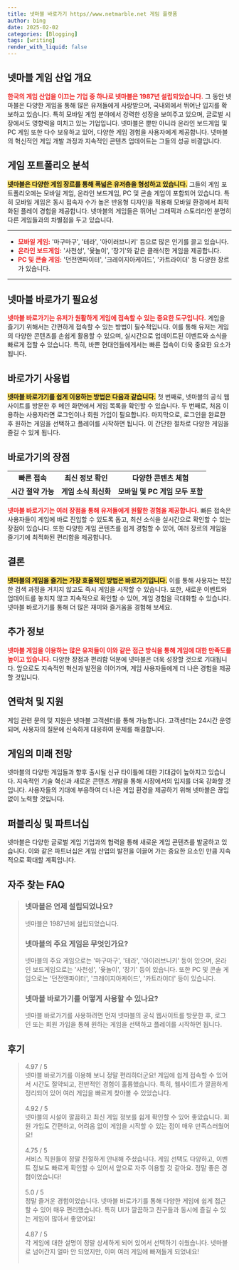 ```yaml
---
title: 넷마블 바로가기 https//www.netmarble.net 게임 플랫폼
author: bing
date: 2025-02-02
categories: [Blogging]
tags: [writing]
render_with_liquid: false
---
```



<h2 id='넷마블 게임 산업 개요'>넷마블 게임 산업 개요</h2>

<p><b><span style="color: #ee2323;">한국의 게임 산업을 이끄는 기업 중 하나로 넷마블은 1987년 설립되었습니다.</span></b> 그 동안 넷마블은 다양한 게임을 통해 많은 유저들에게 사랑받으며, 국내외에서 뛰어난 입지를 확보하고 있습니다. 특히 모바일 게임 분야에서 강력한 성장을 보여주고 있으며, 글로벌 시장에서도 영향력을 미치고 있는 기업입니다. 넷마블은 뿐만 아니라 온라인 보드게임 및 PC 게임 또한 다수 보유하고 있어, 다양한 게임 경험을 사용자에게 제공합니다. 넷마블의 혁신적인 게임 개발 과정과 지속적인 콘텐츠 업데이트는 그들의 성공 비결입니다.</p>

<h2 id='게임 포트폴리오 분석'>게임 포트폴리오 분석</h2>

<p><b><span style="background-color: #ffe066;">넷마블은 다양한 게임 장르를 통해 폭넓은 유저층을 형성하고 있습니다.</span></b> 그들의 게임 포트폴리오에는 모바일 게임, 온라인 보드게임, PC 및 콘솔 게임이 포함되어 있습니다. 특히 모바일 게임은 동시 접속자 수가 높은 반응형 디자인을 적용해 모바일 환경에서 최적화된 플레이 경험을 제공합니다. 넷마블의 게임들은 뛰어난 그래픽과 스토리라인 분명히 다른 게임들과의 차별점을 두고 있습니다.</p>

<hr />

<ul>
    <li><b><span style="color: #ee2323;">모바일 게임:</span></b> '마구마구', '테라', '아이러브니키' 등으로 많은 인기를 끌고 있습니다.</li>
    <li><b><span style="color: #ee2323;">온라인 보드게임:</span></b> '사천성', '윷놀이', '장기'와 같은 클래식한 게임을 제공합니다.</li>
    <li><b><span style="color: #ee2323;">PC 및 콘솔 게임:</span></b> '던전앤파이터', '크레이지아케이드', '카트라이더' 등 다양한 장르가 있습니다.</li>
</ul>

<hr />

<h2 id='넷마블 바로가기 필요성'>넷마블 바로가기 필요성</h2>

<p><b><span style="color: #ee2323;">넷마블 바로가기는 유저가 원활하게 게임에 접속할 수 있는 중요한 도구입니다.</span></b> 게임을 즐기기 위해서는 간편하게 접속할 수 있는 방법이 필수적입니다. 이를 통해 유저는 게임의 다양한 콘텐츠를 손쉽게 활용할 수 있으며, 실시간으로 업데이트된 이벤트와 소식을 빠르게 접할 수 있습니다. 특히, 바쁜 현대인들에게서는 빠른 접속이 더욱 중요한 요소가 됩니다.</p>

<h2 id='바로가기 사용법'>바로가기 사용법</h2>

<p><b><span style="background-color: #ffe066;">넷마블 바로가기를 쉽게 이용하는 방법은 다음과 같습니다.</span></b> 첫 번째로, 넷마블의 공식 웹사이트를 방문한 후 메인 화면에서 게임 목록을 확인할 수 있습니다. 두 번째로, 처음 이용하는 사용자라면 로그인이나 회원 가입이 필요합니다. 마지막으로, 로그인을 완료한 후 원하는 게임을 선택하고 플레이를 시작하면 됩니다. 이 간단한 절차로 다양한 게임을 즐길 수 있게 됩니다.</p>

<h2 id='바로가기의 장점'>바로가기의 장점</h2>

<table>
    <tr>
        <td style="text-align: center; height: 17px;"><b>빠른 접속</b></td>
        <td style="text-align: center; height: 17px;"><b>최신 정보 확인</b></td>
        <td style="text-align: center; height: 17px;"><b>다양한 콘텐츠 체험</b></td>
    </tr>
    <tr>
        <td style="text-align: center; height: 17px;"><b>시간 절약 가능</b></td>
        <td style="text-align: center; height: 17px;"><b>게임 소식 최신화</b></td>
        <td style="text-align: center; height: 17px;"><b>모바일 및 PC 게임 모두 포함</b></td>
    </tr>
</table>

<p><b><span style="color: #ee2323;">넷마블 바로가기는 여러 장점을 통해 유저들에게 원활한 경험을 제공합니다.</span></b> 빠른 접속은 사용자들이 게임에 바로 진입할 수 있도록 돕고, 최신 소식을 실시간으로 확인할 수 있는 장점이 있습니다. 또한 다양한 게임 콘텐츠를 쉽게 경험할 수 있어, 여러 장르의 게임을 즐기기에 최적화된 편리함을 제공합니다.</p>

<h2 id='결론'>결론</h2>

<p><b><span style="background-color: #ffe066;">넷마블의 게임을 즐기는 가장 효율적인 방법은 바로가기입니다.</span></b> 이를 통해 사용자는 복잡한 검색 과정을 거치지 않고도 즉시 게임을 시작할 수 있습니다. 또한, 새로운 이벤트와 업데이트를 놓치지 않고 지속적으로 확인할 수 있어, 게임 경험을 극대화할 수 있습니다. 넷마블 바로가기를 통해 더 많은 재미와 즐거움을 경험해 보세요.</p>

<h2 id='추가 정보'>추가 정보</h2>

<p><b><span style="color: #ee2323;">넷마블 게임을 이용하는 많은 유저들이 이와 같은 접근 방식을 통해 게임에 대한 만족도를 높이고 있습니다.</span></b> 다양한 장점과 편리함 덕분에 넷마블은 더욱 성장할 것으로 기대됩니다. 앞으로도 지속적인 혁신과 발전을 이어가며, 게임 사용자들에게 더 나은 경험을 제공할 것입니다.</p>

<h2 id='연락처 및 지원'>연락처 및 지원</h2>

<p>게임 관련 문의 및 지원은 넷마블 고객센터를 통해 가능합니다. 고객센터는 24시간 운영되며, 사용자의 질문에 신속하게 대응하여 문제를 해결합니다.</p>

<h2 id='게임의 미래 전망'>게임의 미래 전망</h2>

<p>넷마블의 다양한 게임들과 향후 출시될 신규 타이틀에 대한 기대감이 높아지고 있습니다. 지속적인 기술 혁신과 새로운 콘텐츠 개발을 통해 시장에서의 입지를 더욱 강화할 것입니다. 사용자들의 기대에 부응하여 더 나은 게임 환경을 제공하기 위해 넷마블은 끊임없이 노력할 것입니다.</p>

<h2 id='퍼블리싱 및 파트너십'>퍼블리싱 및 파트너십</h2>

<p>넷마블은 다양한 글로벌 게임 기업과의 협력을 통해 새로운 게임 콘텐츠를 발굴하고 있습니다. 이와 같은 파트너십은 게임 산업의 발전을 이끌어 가는 중요한 요소인 만큼 지속적으로 확대할 계획입니다.</p>


<h2 id='자주_찾는_FAQ'>자주 찾는 FAQ</h2>
<div itemscope="" itemtype="https://schema.org/FAQPage">
<blockquote>
<div itemscope="" itemprop="mainEntity" itemtype="https://schema.org/Question">
<h3 itemprop="name">넷마블은 언제 설립되었나요?</h3>
<div itemscope="" itemprop="acceptedAnswer" itemtype="https://schema.org/Answer">
<span itemprop="text">
<p>넷마블은 1987년에 설립되었습니다.</p>
</span>
</div>
</div>
<div itemscope="" itemprop="mainEntity" itemtype="https://schema.org/Question">
<h3 itemprop="name">넷마블의 주요 게임은 무엇인가요?</h3>
<div itemscope="" itemprop="acceptedAnswer" itemtype="https://schema.org/Answer">
<span itemprop="text">
<p>넷마블의 주요 게임으로는 '마구마구', '테라', '아이러브니키' 등이 있으며, 온라인 보드게임으로는 '사천성', '윷놀이', '장기' 등이 있습니다. 또한 PC 및 콘솔 게임으로는 '던전앤파이터', '크레이지아케이드', '카트라이더' 등이 있습니다.</p>
</span>
</div>
</div>
<div itemscope="" itemprop="mainEntity" itemtype="https://schema.org/Question">
<h3 itemprop="name">넷마블 바로가기를 어떻게 사용할 수 있나요?</h3>
<div itemscope="" itemprop="acceptedAnswer" itemtype="https://schema.org/Answer">
<span itemprop="text">
<p>넷마블 바로가기를 사용하려면 먼저 넷마블의 공식 웹사이트를 방문한 후, 로그인 또는 회원 가입을 통해 원하는 게임을 선택하고 플레이를 시작하면 됩니다.</p>
</span>
</div>
</div>
</blockquote>
</div>
<h2 id='후기'>후기</h2>
<div itemscope itemtype="https://schema.org/Product">
  <blockquote>
  <div itemprop="review" itemscope itemtype="https://schema.org/Review">
      <div itemprop="reviewRating" itemscope itemtype="https://schema.org/Rating"> <span itemprop="ratingValue">4.97</span> / <span itemprop="bestRating">5</span> </div>
      <span itemprop="reviewBody">넷마블 바로가기를 이용해 보니 정말 편리하더군요! 게임에 쉽게 접속할 수 있어서 시간도 절약되고, 전반적인 경험이 훌륭했습니다. 특히, 웹사이트가 깔끔하게 정리되어 있어 여러 게임을 빠르게 찾아볼 수 있었습니다.</span>
  </div>
  <br>
  <div itemprop="review" itemscope itemtype="https://schema.org/Review">
      <div itemprop="reviewRating" itemscope itemtype="https://schema.org/Rating"> <span itemprop="ratingValue">4.92</span> / <span itemprop="bestRating">5</span> </div>
      <span itemprop="reviewBody">넷마블의 시설이 깔끔하고 최신 게임 정보를 쉽게 확인할 수 있어 좋았습니다. 회원 가입도 간편하고, 어려움 없이 게임을 시작할 수 있는 점이 매우 만족스러웠어요!</span>
  </div>
  <br>
  <div itemprop="review" itemscope itemtype="https://schema.org/Review">
      <div itemprop="reviewRating" itemscope itemtype="https://schema.org/Rating"> <span itemprop="ratingValue">4.75</span> / <span itemprop="bestRating">5</span> </div>
      <span itemprop="reviewBody">서비스 직원들이 정말 친절하게 안내해 주셨습니다. 게임 선택도 다양하고, 이벤트 정보도 빠르게 확인할 수 있어서 앞으로 자주 이용할 것 같아요. 정말 좋은 경험이었습니다!</span>
  </div>
  <br>
  <div itemprop="review" itemscope itemtype="https://schema.org/Review">
      <div itemprop="reviewRating" itemscope itemtype="https://schema.org/Rating"> <span itemprop="ratingValue">5.0</span> / <span itemprop="bestRating">5</span> </div>
      <span itemprop="reviewBody">정말 즐거운 경험이었습니다. 넷마블 바로가기를 통해 다양한 게임에 쉽게 접근할 수 있어 매우 편리했습니다. 특히 UI가 깔끔하고 친구들과 동시에 즐길 수 있는 게임이 많아서 좋았어요!</span>
  </div>
  <br>
  <div itemprop="review" itemscope itemtype="https://schema.org/Review">
      <div itemprop="reviewRating" itemscope itemtype="https://schema.org/Rating"> <span itemprop="ratingValue">4.87</span> / <span itemprop="bestRating">5</span> </div>
      <span itemprop="reviewBody">각 게임에 대한 설명이 정말 상세하게 되어 있어서 선택하기 쉬웠습니다. 넷마블로 넘어간지 얼마 안 되었지만, 이미 여러 게임에 빠져들게 되었네요!</span>
  </div>
  <br>
  </blockquote>
</div>
